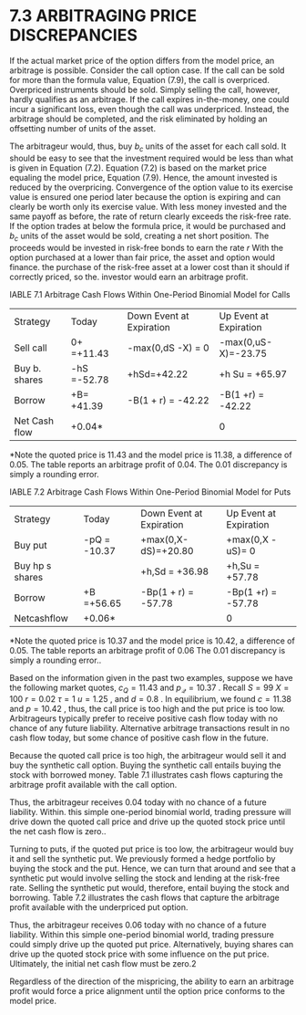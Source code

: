 # 7.3 ARBITRAGING PRICE DISCREPANCIES

If the actual market price of the option differs from the model price, an arbitrage is possible. Consider the call option case. If the call can be sold for more than the formula value, Equation (7.9), the call is overpriced. Overpriced instruments should be sold. Simply selling the call, however, hardly qualifies as an arbitrage. If the call expires in-the-money, one could incur a significant loss, even though the call was underpriced. Instead, the arbitrage should be completed, and the risk eliminated by holding an offsetting number of units of the asset.

The arbitrageur would, thus, buy $b_{c}$ units of the asset for each call sold. It should be easy to see that the investment required would be less than what is given in Equation (7.2). Equation (7.2) is based on the market price equaling the model price, Equation (7.9). Hence, the amount invested is reduced by the overpricing. Convergence of the option value to its exercise value is ensured one period later because the option is expiring and can clearly be worth only its exercise value. With less money invested and the same payoff as before, the rate of return clearly exceeds the risk-free rate. If the option trades at below the formula price, it would be purchased and $b_{c}$ units of the asset would be sold, creating a net short position. The proceeds would be invested in risk-free bonds to earn the rate $r$ With the option purchased at a lower than fair price, the asset and option would finance. the purchase of the risk-free asset at a lower cost than it should if correctly priced, so the. investor would earn an arbitrage profit.

IABLE 7.1  Arbitrage Cash Flows Within One-Period Binomial Model for Calls


<html><body><table><tr><td>Strategy</td><td>Today</td><td>Down Event at Expiration</td><td>Up Event at Expiration</td></tr><tr><td>Sell call</td><td>0+ =+11.43</td><td>-max(0,dS -X) = 0</td><td>-max(0,uS-X)=-23.75</td></tr><tr><td>Buy b. shares</td><td>-hS =-52.78</td><td>+hSd=+42.22</td><td>+h Su = +65.97</td></tr><tr><td>Borrow</td><td>+B= +41.39</td><td>-B(1 + r) = -42.22</td><td>-B(1 +r) = -42.22</td></tr><tr><td>Net Cash flow</td><td>+0.04*</td><td></td><td>0</td></tr></table></body></html>

\*Note the quoted price is 11.43 and the model price is 11.38, a difference of 0.05. The table reports an arbitrage profit of 0.04. The 0.01 discrepancy is simply a rounding error.

IABLE 7.2  Arbitrage Cash Flows Within One-Period Binomial Model for Puts


<html><body><table><tr><td>Strategy</td><td>Today</td><td>Down Event at Expiration</td><td>Up Event at Expiration</td></tr><tr><td>Buy put</td><td>-pQ = -10.37</td><td>+max(0,X-dS)=+20.80</td><td>+max(0,X -uS)= 0</td></tr><tr><td>Buy hp s shares</td><td></td><td>+h,Sd = +36.98</td><td>+h,Su = +57.78</td></tr><tr><td>Borrow</td><td>+B =+56.65</td><td>-Bp(1 + r) = -57.78</td><td>-Bp(1 +r) = -57.78</td></tr><tr><td>Netcashflow</td><td>+0.06*</td><td></td><td>0</td></tr></table></body></html>

\*Note the quoted price is 10.37 and the model price is 10.42, a difference of 0.05. The table reports an arbitrage profit of 0.06 The 0.01 discrepancy is simply a rounding error..

Based on the information given in the past two examples, suppose we have the following market quotes, $c_{Q}=11.43$ and $p_{\mathscr{Q}}=10.37$ . Recall $S=99$ $X=100$ $r=0.02$ $\tau=1$ $u=1.25$ , and $d=0.8$ . In equilibrium, we found $c=11.38$ and $p=10.42$ , thus, the call price is too high and the put price is too low. Arbitrageurs typically prefer to receive positive cash flow today with no chance of any future liability. Alternative arbitrage transactions result in no cash flow today, but some chance of positive cash flow in the future.

Because the quoted call price is too high, the arbitrageur would sell it and buy the synthetic call option. Buying the synthetic call entails buying the stock with borrowed money. Table 7.1 illustrates cash flows capturing the arbitrage profit available with the call option.

Thus, the arbitrageur receives 0.04 today with no chance of a future liability. Within. this simple one-period binomial world, trading pressure will drive down the quoted call price and drive up the quoted stock price until the net cash flow is zero..

Turning to puts, if the quoted put price is too low, the arbitrageur would buy it and sell the synthetic put. We previously formed a hedge portfolio by buying the stock and the put. Hence, we can turn that around and see that a synthetic put would involve selling the stock and lending at the risk-free rate. Selling the synthetic put would, therefore, entail buying the stock and borrowing. Table 7.2 illustrates the cash flows that capture the arbitrage profit available with the underpriced put option.

Thus, the arbitrageur receives 0.06 today with no chance of a future liability. Within this simple one-period binomial world, trading pressure could simply drive up the quoted put price. Alternatively, buying shares can drive up the quoted stock price with some influence on the put price. Ultimately, the initial net cash flow must be zero.2

Regardless of the direction of the mispricing, the ability to earn an arbitrage profit would force a price alignment until the option price conforms to the model price.
